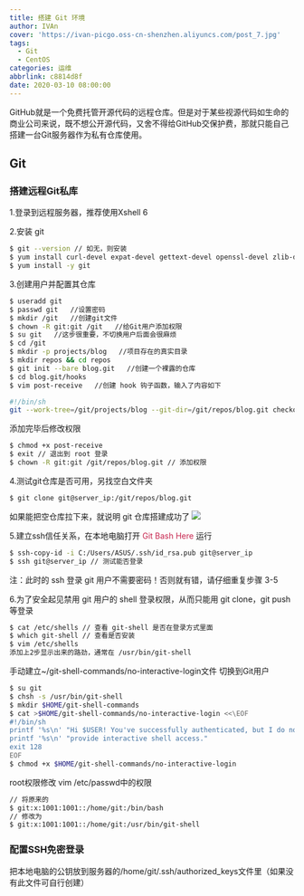 ```yaml
---
title: 搭建 Git 环境
author: IVAn
cover: 'https://ivan-picgo.oss-cn-shenzhen.aliyuncs.com/post_7.jpg'
tags:
  - Git
  - CentOS
categories: 运维
abbrlink: c8814d8f
date: 2020-03-10 08:00:00
---
```

GitHub就是一个免费托管开源代码的远程仓库。但是对于某些视源代码如生命的商业公司来说，既不想公开源代码，又舍不得给GitHub交保护费，那就只能自己搭建一台Git服务器作为私有仓库使用。

## Git 

### 搭建远程Git私库
  1.登录到远程服务器，推荐使用Xshell 6

  2.安装 git
  ``` bash
  $ git --version // 如无，则安装
  $ yum install curl-devel expat-devel gettext-devel openssl-devel zlib-devel perl-devel
  $ yum install -y git
  ```

  3.创建用户并配置其仓库
  ``` bash
  $ useradd git
  $ passwd git   //设置密码
  $ mkdir /git   //创建git文件
  $ chown -R git:git /git   //给Git用户添加权限
  $ su git   //这步很重要，不切换用户后面会很麻烦
  $ cd /git
  $ mkdir -p projects/blog   //项目存在的真实目录
  $ mkdir repos && cd repos
  $ git init --bare blog.git   //创建一个裸露的仓库
  $ cd blog.git/hooks
  $ vim post-receive   //创建 hook 钩子函数，输入了内容如下
  ```
  ``` bash
  #!/bin/sh
  git --work-tree=/git/projects/blog --git-dir=/git/repos/blog.git checkout -f
  ```
  添加完毕后修改权限
  ``` bash
  $ chmod +x post-receive
  $ exit // 退出到 root 登录
  $ chown -R git:git /git/repos/blog.git // 添加权限
  ```

  4.测试git仓库是否可用，另找空白文件夹
  ``` bash
  $ git clone git@server_ip:/git/repos/blog.git
  ```
  如果能把空仓库拉下来，就说明 git 仓库搭建成功了
  ![](http://blog.famuzhe.cn/yunwei/git/c8814d8f/git1.jpg)
 
  5.建立ssh信任关系，在本地电脑打开 <font color=#c7254e>Git Bash Here</font> 运行
  ``` bash
  $ ssh-copy-id -i C:/Users/ASUS/.ssh/id_rsa.pub git@server_ip
  $ ssh git@server_ip // 测试能否登录
  ```
  注：此时的 ssh 登录 git 用户不需要密码！否则就有错，请仔细重复步骤 3-5

  6.为了安全起见禁用 git 用户的 shell 登录权限，从而只能用 git clone，git push 等登录

  ``` bash
  $ cat /etc/shells // 查看 git-shell 是否在登录方式里面
  $ which git-shell // 查看是否安装
  $ vim /etc/shells
  添加上2步显示出来的路劲，通常在 /usr/bin/git-shell
  ```

    
  手动建立~/git-shell-commands/no-interactive-login文件
  切换到Git用户

  ``` bash
  $ su git
  $ chsh -s /usr/bin/git-shell
  $ mkdir $HOME/git-shell-commands
  $ cat >$HOME/git-shell-commands/no-interactive-login <<\EOF
  #!/bin/sh
  printf '%s\n' "Hi $USER! You've successfully authenticated, but I do not"
  printf '%s\n' "provide interactive shell access."
  exit 128
  EOF
  $ chmod +x $HOME/git-shell-commands/no-interactive-login
  ```

  root权限修改 vim /etc/passwd中的权限

  ``` bash
  // 将原来的
  $ git:x:1001:1001::/home/git:/bin/bash
  // 修改为
  $ git:x:1001:1001::/home/git:/usr/bin/git-shell
  ```


### 配置SSH免密登录
把本地电脑的公钥放到服务器的/home/git/.ssh/authorized_keys文件里（如果没有此文件可自行创建）
